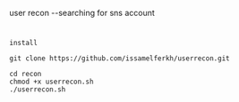 user recon --searching for sns account
#
`install`
```
git clone https://github.com/issamelferkh/userrecon.git
```

```
cd recon
chmod +x userrecon.sh
./userrecon.sh
```
